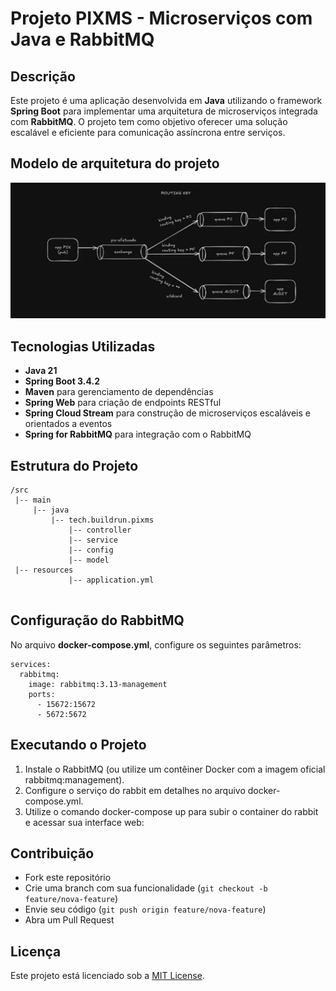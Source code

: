 # Projeto PIXMS - Microserviços com Java e RabbitMQ

## Descrição
 Este projeto é uma aplicação desenvolvida em **Java** utilizando o framework **Spring Boot** para implementar uma arquitetura de microserviços integrada com **RabbitMQ**. O projeto tem como objetivo oferecer uma solução escalável e eficiente para comunicação assíncrona entre serviços.

## Modelo de arquitetura do projeto

![screenshot](\images\filas.png)

## Tecnologias Utilizadas
- **Java 21**
- **Spring Boot 3.4.2**
- **Maven** para gerenciamento de dependências
- **Spring Web** para criação de endpoints RESTful
- **Spring Cloud Stream** para construção de microserviços escaláveis e orientados a eventos
- **Spring for RabbitMQ** para integração com o RabbitMQ

## Estrutura do Projeto

```
/src 
 |-- main 
     |-- java 
         |-- tech.buildrun.pixms 
             |-- controller 
             |-- service 
             |-- config 
             |-- model 
 |-- resources 
             |-- application.yml
             
```


## Configuração do RabbitMQ
 No arquivo **docker-compose.yml**, configure os seguintes parâmetros:

```docker
services:
  rabbitmq:
    image: rabbitmq:3.13-management
    ports:
      - 15672:15672
      - 5672:5672
```

## Executando o Projeto

1. Instale o RabbitMQ (ou utilize um contêiner Docker com a imagem oficial rabbitmq:management).
2. Configure o serviço do rabbit em detalhes no arquivo docker-compose.yml.
3. Utilize o comando docker-compose up para subir o container do rabbit e acessar sua interface web:


## Contribuição
- Fork este repositório
- Crie uma branch com sua funcionalidade (`git checkout -b feature/nova-feature`)
- Envie seu código (`git push origin feature/nova-feature`)
- Abra um Pull Request

## Licença
 Este projeto está licenciado sob a [MIT License](LICENSE).
